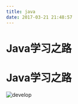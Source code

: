 ```yaml
---
title: java
date: 2017-03-21 21:48:57
---
```


Java学习之路
====

# Java学习之路

![develop](/assets/img/Java小工到专家.svg)